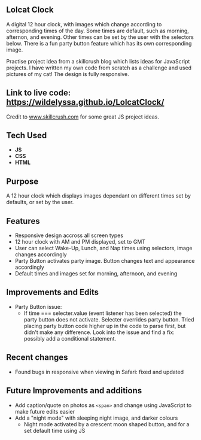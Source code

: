 ## Lolcat Clock
A digital 12 hour clock, with images which change according to corresponding times of the day. Some times are default, such as morning, afternon, and evening. Other times can be set by the user with the selectors below. There is a fun party button feature which has its own corresponding image. 

Practise project idea from a skillcrush blog which lists ideas for JavaScript projects. 
I have written my own code from scratch as a challenge and used pictures of my cat! The design is fully responsive.

## Link to live code: https://wildelyssa.github.io/LolcatClock/

Credit to www.skillcrush.com for some great JS project ideas.

## Tech Used
* **JS**
* **CSS** 
* **HTML**

## Purpose

A 12 hour clock which displays images dependant on different times set by defaults, or set by the user. 

## Features
* Responsive design accross all screen types
* 12 hour clock with AM and PM displayed, set to GMT
* User can select Wake-Up, Lunch, and Nap times using selectors, image changes accordingly
* Party Button activates party image. Button changes text and appearance accordingly
* Default times and images set for morning, afternoon, and evening

## Improvements and Edits
* Party Button issue:
  * If time === selecter.value (event listener has been selected) the party button does not activate. Selecter overrides party button.
  Tried placing party button code higher up in the code to parse first, but didn't make any difference. 
  Look into the issue and find a fix: possibly add a conditional statement.
  
## Recent changes
* Found bugs in responsive when viewing in Safari: fixed and updated
  
## Future Improvements and additions
* Add caption/quote on photos as `<span>` and change using JavaScript to make future edits easier
* Add a "night mode" with sleeping night image, and darker colours
  * Night mode activated by a crescent moon shaped button, and for a set default time using JS
 

